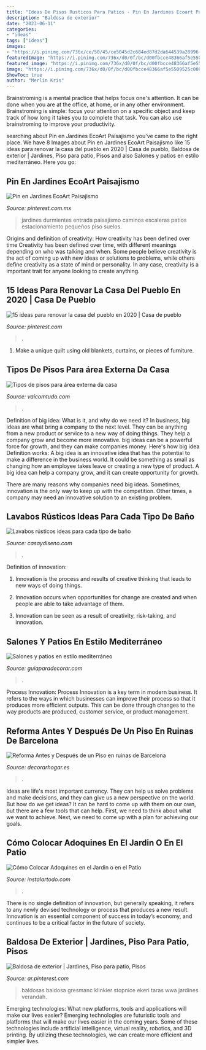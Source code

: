 ```yaml
---
title: "Ideas De Pisos Rusticos Para Patios - Pin En Jardines Ecoart Paisajismo"
description: "Baldosa de exterior"
date: "2023-06-11"
categories:
- "ideas"
tags: ["ideas"]
images:
- "https://i.pinimg.com/736x/ce/50/45/ce5045d2c684ed87d2da644539a28996--garden-paths-plaza.jpg"
featuredImage: "https://i.pinimg.com/736x/d0/0f/bc/d00fbcce48366af5e5509525c006983e.jpg"
featured_image: "https://i.pinimg.com/736x/d0/0f/bc/d00fbcce48366af5e5509525c006983e.jpg"
image: "https://i.pinimg.com/736x/d0/0f/bc/d00fbcce48366af5e5509525c006983e.jpg"
ShowToc: true
author: "Merlin Kris"
---
```



Brainstroming is a mental practice that helps focus one's attention. It can be done when you are at the office, at home, or in any other environment. Brainstroming is simple: focus your attention on a specific object and keep track of how long it takes you to complete that task. You can also use brainstroming to improve your productivity.

	

		
searching about Pin en Jardines EcoArt Paisajismo you've came to the right place. We have 8 Images about Pin en Jardines EcoArt Paisajismo like 15 ideas para renovar la casa del pueblo en 2020 | Casa de pueblo, Baldosa de exterior | Jardines, Piso para patio, Pisos and also Salones y patios en estilo mediterráneo. Here you go:
		
    
## Pin En Jardines EcoArt Paisajismo

<img loading=lazy src="https://i.pinimg.com/736x/ce/50/45/ce5045d2c684ed87d2da644539a28996--garden-paths-plaza.jpg" onerror="this.onerror=null;this.src='https://tse4.mm.bing.net/th?id=OIP.s5DqmFO8L8tkZWMHRtv-dwHaJ3&amp;pid=15.1';" alt="Pin en Jardines EcoArt Paisajismo">

_Source: pinterest.com.mx_

>jardines durmientes entrada paisajismo caminos escaleras patios estacionamiento pequeños piso suelos. 

	

Origins and definition of creativity: How creativity has been defined over time
Creativity has been defined over time, with different meanings depending on who was talking and when. Some people believe creativity is the act of coming up with new ideas or solutions to problems, while others define creativity as a state of mind or personality. In any case, creativity is a important trait for anyone looking to create anything.

    
## 15 Ideas Para Renovar La Casa Del Pueblo En 2020 | Casa De Pueblo

<img loading=lazy src="https://i.pinimg.com/736x/d0/0f/bc/d00fbcce48366af5e5509525c006983e.jpg" onerror="this.onerror=null;this.src='https://tse1.mm.bing.net/th?id=OIP.tkGlPAb65FumYbkIULTJGQHaKz&amp;pid=15.1';" alt="15 ideas para renovar la casa del pueblo en 2020 | Casa de pueblo">

_Source: pinterest.com_

>. 

	

1. Make a unique quilt using old blankets, curtains, or pieces of furniture.

    
## Tipos De Pisos Para área Externa Da Casa

<img loading=lazy src="https://www.vaicomtudo.com/wp-content/uploads/2016/10/Placa-Cimenticia-Madeira.jpg" onerror="this.onerror=null;this.src='https://tse1.mm.bing.net/th?id=OIP.S3mLAFiu0-kvenyk_2QDUQHaJ3&amp;pid=15.1';" alt="Tipos de pisos para área externa da casa">

_Source: vaicomtudo.com_

>. 

	

Definition of big idea: What is it, and why do we need it?
In business, big ideas are what bring a company to the next level. They can be anything from a new product or service to a new way of doing things. They help a company grow and become more innovative. big ideas can be a powerful force for growth, and they can make companies money.
Here's how big idea Definition works: 
A big idea is an innovative idea that has the potential to make a difference in the business world. It could be something as small as changing how an employee takes leave or creating a new type of product. A big idea can help a company grow, and it can create opportunity for growth. 

There are many reasons why companies need big ideas. Sometimes, innovation is the only way to keep up with the competition. Other times, a company may need an innovative solution to an existing problem.

    
## Lavabos Rústicos Ideas Para Cada Tipo De Baño

<img loading=lazy src="https://casaydiseno.com/wp-content/uploads/2016/01/lavabos-rusticos-banos-pared-madera-roja1.jpg" onerror="this.onerror=null;this.src='https://tse1.mm.bing.net/th?id=OIP.Ykxx390qp38iJWN-1i6YqQHaLH&amp;pid=15.1';" alt="Lavabos rústicos ideas para cada tipo de baño">

_Source: casaydiseno.com_

>. 

	

Definition of innovation:
1. Innovation is the process and results of creative thinking that leads to new ways of doing things.
2. Innovation occurs when opportunities for change are created and when people are able to take advantage of them.

3. Innovation can be seen as a result of creativity, risk-taking, and innovation.

    
## Salones Y Patios En Estilo Mediterráneo

<img loading=lazy src="http://www.guiaparadecorar.com/wp-content/uploads/2014/07/salones-y-patios-estilo-mediterraneo-06.jpg" onerror="this.onerror=null;this.src='https://tse1.mm.bing.net/th?id=OIP.SdcEMyrUM_ATZ72q3LPc7QHaK8&amp;pid=15.1';" alt="Salones y patios en estilo mediterráneo">

_Source: guiaparadecorar.com_

>. 

	

Process Innovation:
Process Innovation is a key term in modern business. It refers to the ways in which businesses can improve their process so that it produces more efficient outputs. This can be done through changes to the way products are produced, customer service, or product management.

    
## Reforma Antes Y Después De Un Piso En Ruinas De Barcelona

<img loading=lazy src="https://www.decorarhogar.es/wp-content/uploads/2020/04/antes-despues-salon-piso-bcn.jpg" onerror="this.onerror=null;this.src='https://tse3.mm.bing.net/th?id=OIP.cTOdXQWcgIT75kIZ8STLZQHaKk&amp;pid=15.1';" alt="Reforma Antes y Después de un Piso en ruinas de Barcelona">

_Source: decorarhogar.es_

>. 

	

Ideas are life's most important currency. They can help us solve problems and make decisions, and they can give us a new perspective on the world. But how do we get ideas? It can be hard to come up with them on our own, but there are a few tools that can help. First, we need to think about what we want to achieve. Next, we need to come up with a plan for achieving our goals.

    
## Cómo Colocar Adoquines En El Jardin O En El Patio

<img loading=lazy src="https://instalartodo.com/wp-content/uploads/2018/03/Adoquin9.jpg" onerror="this.onerror=null;this.src='https://tse1.mm.bing.net/th?id=OIP.NhNxovLDG3eOXBFq1ywjfgHaJ4&amp;pid=15.1';" alt="Cómo Colocar Adoquines en el Jardin o en el Patio">

_Source: instalartodo.com_

>. 

	

There is no single definition of innovation, but generally speaking, it refers to any newly devised technology or process that produces a new result. Innovation is an essential component of success in today’s economy, and continues to be a critical factor in the future of society.

    
## Baldosa De Exterior | Jardines, Piso Para Patio, Pisos

<img loading=lazy src="https://i.pinimg.com/736x/42/68/bb/4268bb0bdc94ecf2b2c7d3f5854c18e6--exterior.jpg" onerror="this.onerror=null;this.src='https://tse1.mm.bing.net/th?id=OIP.T0LL-sbaCmv4lkdYkIhhOQAAAA&amp;pid=15.1';" alt="Baldosa de exterior | Jardines, Piso para patio, Pisos">

_Source: ar.pinterest.com_

>baldosas baldosa gresmanc klinkier stopnice ekeri taras wwa jardines verandah. 

	

Emerging technologies: What new platforms, tools and applications will make our lives easier?
Emerging technologies are futuristic tools and platforms that will make our lives easier in the coming years. Some of these technologies include artificial intelligence, virtual reality, robotics, and 3D printing. By utilizing these technologies, we can create more efficient and simpler lives.


